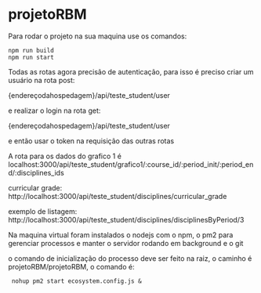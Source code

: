 # projetoRBM

Para rodar o projeto na sua maquina use os comandos: 
```
npm run build
npm run start
```
Todas as rotas agora precisão de autenticação, para isso é preciso criar um usuário na rota post:

{endereçodahospedagem}/api/teste_student/user 

e realizar o login na rota get:

{endereçodahospedagem}/api/teste_student/user 

e então usar o token na requisição das outras rotas

A rota para os dados do grafico 1 é localhost:3000/api/teste_student/grafico1/:course_id/:period_init/:period_end/:disciplines_ids

curricular grade: 
http://localhost:3000/api/teste_student/disciplines/curricular_grade

exemplo de listagem:
http://localhost:3000/api/teste_student/disciplines/disciplinesByPeriod/3

Na maquina virtual foram instalados o nodejs com o npm, o pm2 para gerenciar processos e manter o servidor rodando em background e o git

o comando de inicialização do processo deve ser feito na raiz, o caminho é projetoRBM/projetoRBM, o comando é:

```
 nohup pm2 start ecosystem.config.js &
```
